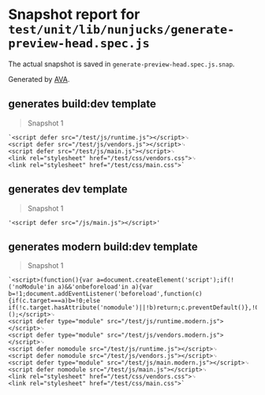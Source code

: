 # Snapshot report for `test/unit/lib/nunjucks/generate-preview-head.spec.js`

The actual snapshot is saved in `generate-preview-head.spec.js.snap`.

Generated by [AVA](https://ava.li).

## generates build:dev template

> Snapshot 1

    `<script defer src="/test/js/runtime.js"></script>␊
    <script defer src="/test/js/vendors.js"></script>␊
    <script defer src="/test/js/main.js"></script>␊
    <link rel="stylesheet" href="/test/css/vendors.css">␊
    <link rel="stylesheet" href="/test/css/main.css">`

## generates dev template

> Snapshot 1

    '<script defer src="/js/main.js"></script>'

## generates modern build:dev template

> Snapshot 1

    `<script>(function(){var a=document.createElement('script');if(!('noModule'in a)&&'onbeforeload'in a){var b=!1;document.addEventListener('beforeload',function(c){if(c.target===a)b=!0;else if(!c.target.hasAttribute('nomodule')||!b)return;c.preventDefault()},!0),a.type='module',a.src='.',document.head.appendChild(a),a.remove()}})();</script>␊
    <script defer type="module" src="/test/js/runtime.modern.js"></script>␊
    <script defer type="module" src="/test/js/vendors.modern.js"></script>␊
    <script defer nomodule src="/test/js/runtime.js"></script>␊
    <script defer nomodule src="/test/js/vendors.js"></script>␊
    <script defer type="module" src="/test/js/main.modern.js"></script>␊
    <script defer nomodule src="/test/js/main.js"></script>␊
    <link rel="stylesheet" href="/test/css/vendors.css">␊
    <link rel="stylesheet" href="/test/css/main.css">`
